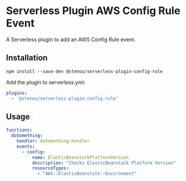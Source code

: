 # Serverless Plugin AWS Config Rule Event

A Serverless plugin to add an AWS Config Rule event.

## Installation
```
npm install --save-dev @stenou/serverless-plugin-config-rule
```

Add the plugin to serverless.yml:

```yaml
plugins:
  - '@stenou/serverless-plugin-config-rule'
```

## Usage

```yaml
functions:
  doSomething:
    handler: doSomething.handler
    events:
      - config:
          name: ElasticBeanstalkPlatformVersion
          description: "Checks ElasticBeanstalk Platform Version"
          resourceTypes:
            - "AWS::ElasticBeanstalk::Environment"
```